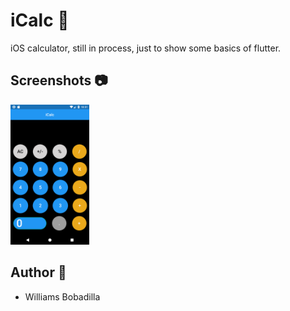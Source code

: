 # iCalc :iphone:
iOS calculator, still in process, just to show some basics of flutter. 


## Screenshots :camera:
<p float="left">
<img src="https://github.com/WilliBobadilla/iCalc/blob/master/screenshots/1.png"  width="25%" height="35%" />
</p>

## Author :man:
- Williams Bobadilla